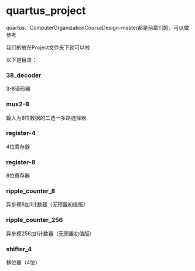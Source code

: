 # quartus_project

quartus、ComputerOrganizationCourseDesign-master都是前辈们的，可以做参考

我们的放在Project文件夹下就可以啦

以下是目录：

### 38_decoder

3-8译码器

### mux2-8

输入为8位数据的二选一多路选择器

### register-4

4位寄存器

### register-8

8位寄存器

### ripple_counter_8

异步模8加1计数器（无预置初值版）

### ripple_counter_256

异步模256加1计数器（无预置初值版）

### shifter_4

移位器（4位）